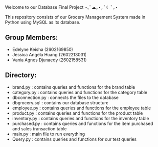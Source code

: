Welcome to our Database Final Project ⋆｡ﾟ☁︎｡⋆｡ ﾟ☾ ﾟ｡⋆

This repository consists of our Grocery Management System made in Python using MySQL as its database.

## Group Members:

- Edelyne Keisha (2602169850)
- Jessica Angela Huang (2602213031)
- Vania Agnes Djunaedy (2602158531)

## Directory:

- brand.py : contains queries and functions for the brand table
- category.py : contains queries and functions for the category table
- dbconnection.py : connects the files to the database
- dbgrocery.sql : contains our database structure
- employee.py : contains queries and functions for the employee table
- product.py : contains queries and functions for the product table
- inventory.py : contains queries and functions for the inventory table
- purchased.py : contains queries and functions for the item purchased and sales transaction table
- main.py : main file to run everything
- Query.py : contains queries and functions for our test queries
